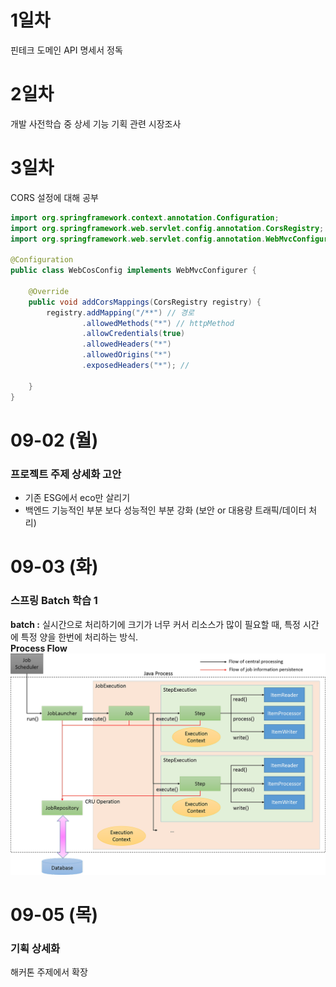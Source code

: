# 1일차

핀테크 도메인 API 명세서 정독

# 2일차

개발 사전학습 중 상세 기능 기획 관련 시장조사

# 3일차

CORS 설정에 대해 공부
```java
import org.springframework.context.annotation.Configuration;
import org.springframework.web.servlet.config.annotation.CorsRegistry;
import org.springframework.web.servlet.config.annotation.WebMvcConfigurer;

@Configuration
public class WebCosConfig implements WebMvcConfigurer {

    @Override
    public void addCorsMappings(CorsRegistry registry) {
        registry.addMapping("/**") // 경로
                .allowedMethods("*") // httpMethod
                .allowCredentials(true)
                .allowedHeaders("*")
                .allowedOrigins("*")
                .exposedHeaders("*"); //

    }
}
```

# 09-02 (월)
### 프로젝트 주제 상세화 고안
- 기존 ESG에서 eco만 살리기
- 백엔드 기능적인 부분 보다 성능적인 부분 강화 (보안 or 대용량 트래픽/데이터 처리)

# 09-03 (화)
### 스프링 Batch 학습 1
**batch :** 실시간으로 처리하기에 크기가 너무 커서 리소스가 많이 필요할 때, 특정 시간에 특정 양을 한번에 처리하는 방식.  
**Process Flow**  
![image.png](/image.png)

# 09-05 (목)
### 기획 상세화
해커톤 주제에서 확장
